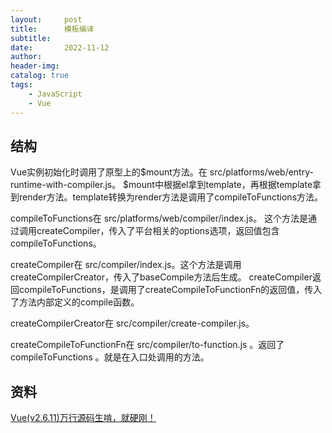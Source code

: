 ```yaml
---
layout:     post
title:      模板编译
subtitle:   
date:       2022-11-12
author:     
header-img: 
catalog: true
tags:
    - JavaScript
    - Vue
---
```

## 结构
Vue实例初始化时调用了原型上的$mount方法。在 src/platforms/web/entry-runtime-with-compiler.js。
$mount中根据el拿到template，再根据template拿到render方法。template转换为render方法是调用了compileToFunctions方法。

compileToFunctions在 src/platforms/web/compiler/index.js。
这个方法是通过调用createCompiler，传入了平台相关的options选项，返回值包含compileToFunctions。

createCompiler在 src/compiler/index.js。这个方法是调用createCompilerCreator，传入了baseCompile方法后生成。
createCompiler返回compileToFunctions，是调用了createCompileToFunctionFn的返回值，传入了方法内部定义的compile函数。

createCompilerCreator在 src/compiler/create-compiler.js。

createCompileToFunctionFn在 src/compiler/to-function.js 。返回了 compileToFunctions 。就是在入口处调用的方法。

## 资料
[Vue(v2.6.11)万行源码生啃，就硬刚！](https://juejin.cn/post/6846687602679119885)
